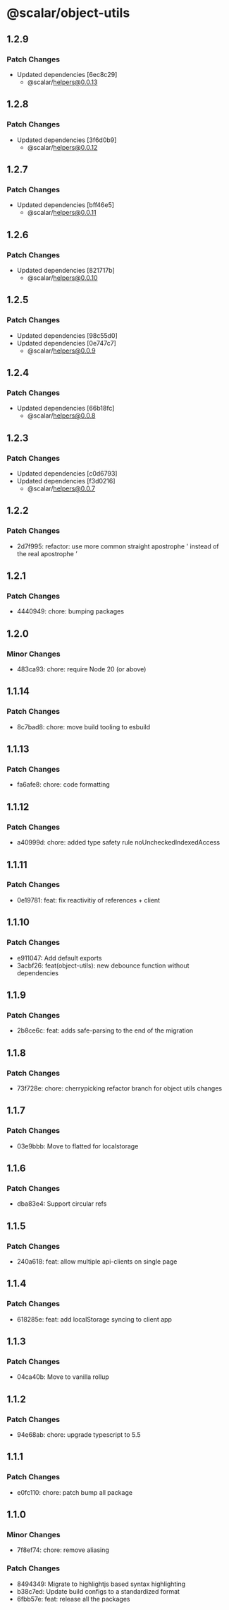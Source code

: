 # @scalar/object-utils

## 1.2.9

### Patch Changes

- Updated dependencies [6ec8c29]
  - @scalar/helpers@0.0.13

## 1.2.8

### Patch Changes

- Updated dependencies [3f6d0b9]
  - @scalar/helpers@0.0.12

## 1.2.7

### Patch Changes

- Updated dependencies [bff46e5]
  - @scalar/helpers@0.0.11

## 1.2.6

### Patch Changes

- Updated dependencies [821717b]
  - @scalar/helpers@0.0.10

## 1.2.5

### Patch Changes

- Updated dependencies [98c55d0]
- Updated dependencies [0e747c7]
  - @scalar/helpers@0.0.9

## 1.2.4

### Patch Changes

- Updated dependencies [66b18fc]
  - @scalar/helpers@0.0.8

## 1.2.3

### Patch Changes

- Updated dependencies [c0d6793]
- Updated dependencies [f3d0216]
  - @scalar/helpers@0.0.7

## 1.2.2

### Patch Changes

- 2d7f995: refactor: use more common straight apostrophe ' instead of the real apostrophe ’

## 1.2.1

### Patch Changes

- 4440949: chore: bumping packages

## 1.2.0

### Minor Changes

- 483ca93: chore: require Node 20 (or above)

## 1.1.14

### Patch Changes

- 8c7bad8: chore: move build tooling to esbuild

## 1.1.13

### Patch Changes

- fa6afe8: chore: code formatting

## 1.1.12

### Patch Changes

- a40999d: chore: added type safety rule noUncheckedIndexedAccess

## 1.1.11

### Patch Changes

- 0e19781: feat: fix reactivitiy of references + client

## 1.1.10

### Patch Changes

- e911047: Add default exports
- 3acbf26: feat(object-utils): new debounce function without dependencies

## 1.1.9

### Patch Changes

- 2b8ce6c: feat: adds safe-parsing to the end of the migration

## 1.1.8

### Patch Changes

- 73f728e: chore: cherrypicking refactor branch for object utils changes

## 1.1.7

### Patch Changes

- 03e9bbb: Move to flatted for localstorage

## 1.1.6

### Patch Changes

- dba83e4: Support circular refs

## 1.1.5

### Patch Changes

- 240a618: feat: allow multiple api-clients on single page

## 1.1.4

### Patch Changes

- 618285e: feat: add localStorage syncing to client app

## 1.1.3

### Patch Changes

- 04ca40b: Move to vanilla rollup

## 1.1.2

### Patch Changes

- 94e68ab: chore: upgrade typescript to 5.5

## 1.1.1

### Patch Changes

- e0fc110: chore: patch bump all package

## 1.1.0

### Minor Changes

- 7f8ef74: chore: remove aliasing

### Patch Changes

- 8494349: Migrate to highlightjs based syntax highlighting
- b38c7ed: Update build configs to a standardized format
- 6fbb57e: feat: release all the packages
